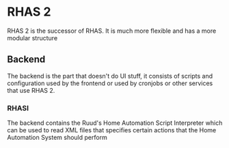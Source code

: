 # RHAS 2
RHAS 2 is the successor of RHAS. It is much more flexible and has a more modular structure

## Backend
The backend is the part that doesn't do UI stuff, it consists of scripts and configuration used by the frontend or used by cronjobs or other services that use RHAS 2.

### RHASI
The backend contains the Ruud's Home Automation Script Interpreter which can be used to read XML files that specifies certain actions that the Home Automation System should perform
